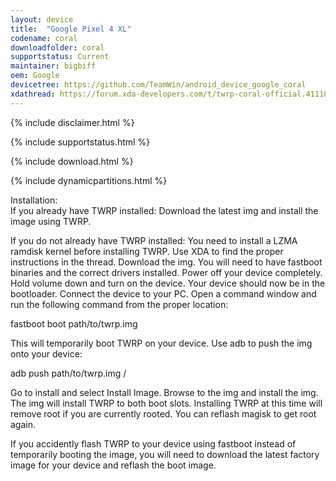 ```yaml
---
layout: device
title:  "Google Pixel 4 XL"
codename: coral
downloadfolder: coral
supportstatus: Current
maintainer: bigbiff
oem: Google
devicetree: https://github.com/TeamWin/android_device_google_coral
xdathread: https://forum.xda-developers.com/t/twrp-coral-official.4111017/
---
```


{% include disclaimer.html %}

{% include supportstatus.html %}

{% include download.html %}

{% include dynamicpartitions.html %}

<div class='page-heading'>Installation:</div>
If you already have TWRP installed:
Download the latest img and install the image using TWRP.

If you do not already have TWRP installed:
You need to install a LZMA ramdisk kernel before installing TWRP. Use XDA to find the proper instructions in the thread.
Download the img. You will need to have fastboot binaries and the correct drivers installed. Power off your device completely. Hold volume down and turn on the device. Your device should now be in the bootloader. Connect the device to your PC. Open a command window and run the following command from the proper location:

fastboot boot path/to/twrp.img

This will temporarily boot TWRP on your device. Use adb to push the img onto your device:

adb push path/to/twrp.img /

Go to install and select Install Image. Browse to the img and install the img. The img will install TWRP to both boot slots. Installing TWRP at this time will remove root if you are currently rooted. You can reflash magisk to get root again.

If you accidently flash TWRP to your device using fastboot instead of temporarily booting the image, you will need to download the latest factory image for your device and reflash the boot image.

